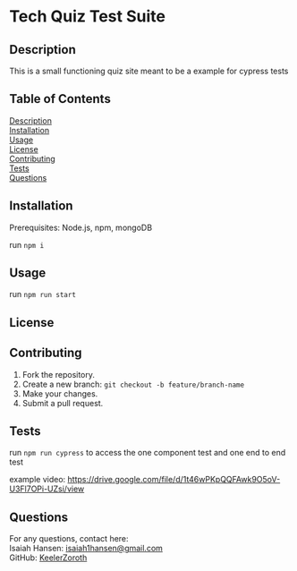 # Tech Quiz Test Suite
## Description
  This is a small functioning quiz site meant to be a example for cypress tests
## Table of Contents
  [Description](#description)  
  [Installation](#installation)  
  [Usage](#usage)  
  [License](#license)  
  [Contributing](#contributing)  
  [Tests](#tests)  
  [Questions](#questions)  
## Installation
  Prerequisites: Node.js, npm, mongoDB  


  run ```npm i```
## Usage
  run ```npm run start```
## License
  []()
  
## Contributing
  1. Fork the repository.  
  2. Create a new branch: ``` git checkout -b feature/branch-name ```  
  3. Make your changes.  
  4. Submit a pull request.
## Tests
  run ```npm run cypress``` to access the one component test and one end to end test

  example video: https://drive.google.com/file/d/1t46wPKpQQFAwk9O5oV-U3Fl7OPi-UZsi/view
## Questions
  For any questions, contact here:  
  Isaiah Hansen: isaiah1hansen@gmail.com  
  GitHub: [KeelerZoroth](https://github.com/KeelerZoroth)  

